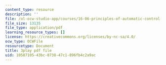 ```yaml
---
content_type: resource
description: ''
file: /ol-ocw-studio-app/courses/16-06-principles-of-automatic-control-fall-2012/1058710543bc873847c1896fb4c2a9ac_ubhxIM51UPU.pdf
file_size: 13135
file_type: application/pdf
learning_resource_types: []
license: https://creativecommons.org/licenses/by-nc-sa/4.0/
ocw_type: OCWFile
resourcetype: Document
title: 3play pdf file
uid: 10587105-43bc-8738-47c1-896fb4c2a9ac
---
```

